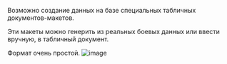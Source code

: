 Возможно создание данных на базе специальных табличных документов-макетов.

Эти макеты можно генерить из реальных боевых данных или ввести вручную, в табличный документ.

Формат очень простой.
![image](https://cloud.githubusercontent.com/assets/2920817/5992720/5f5aab0a-aa46-11e4-84df-a0e4dac8d96f.png)